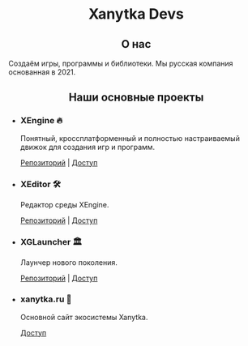 <h1 align="center">Xanytka Devs</h1>
<h2 align="center">О нас</h2>
<p>Создаём игры, программы и библиотеки. Мы русская компания основанная в 2021.</p>

<h2 align="center">Наши основные проекты</h2>
<ul>
<li>
  <h3>XEngine 🔥</h3>
  <p>Понятный, кроссплатформенный и полностью настраиваемый движок для создания игр и программ.</p>
  <p>
    <a href="https://github.com/xanytka-devs/xengine">Репозиторий</a>
    |
    <a href="https://xanytka.ru/xengine">Доступ</a>
  </p>
</li>
<li>
  <h3>XEditor 🛠</h3>
  <p>Редактор среды XEngine.</p>
  <p>
    <a href="https://github.com/xanytka-devs/xeditor">Репозиторий</a>
    |
    <a href="https://xanytka.ru/xeditor">Доступ</a>
  </p>
</li>
<li>
  <h3>XGLauncher 🏛</h3>
  <p>Лаунчер нового поколения.</p>
  <p>
    <a href="https://github.com/xanytka-devs/xglauncher">Репозиторий</a>
    |
    <a href="https://xgl.xanytka.ru/">Доступ</a>
  </p>
</li>
<li>
  <h3>xanytka.ru 🌌</h3>
  <p>Основной сайт экосистемы Xanytka.</p>
  <p>
    <a href="https://xanytka.ru/">Доступ</a>
  </p>
</li>
</ul>
